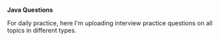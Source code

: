 **Java Questions**

For daily practice, here I'm uploading interview practice questions on all topics in different types.
